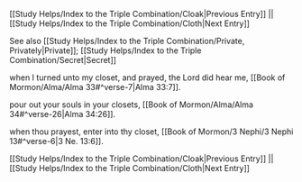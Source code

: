 [[Study Helps/Index to the Triple Combination/Cloak|Previous Entry]]  ||  [[Study Helps/Index to the Triple Combination/Cloth|Next Entry]]

 See also [[Study Helps/Index to the Triple Combination/Private, Privately|Private]]; [[Study Helps/Index to the Triple Combination/Secret|Secret]]

 when I turned unto my closet, and prayed, the Lord did hear me, [[Book of Mormon/Alma/Alma 33#^verse-7|Alma 33:7]].

 pour out your souls in your closets, [[Book of Mormon/Alma/Alma 34#^verse-26|Alma 34:26]].

 when thou prayest, enter into thy closet, [[Book of Mormon/3 Nephi/3 Nephi 13#^verse-6|3 Ne. 13:6]].

[[Study Helps/Index to the Triple Combination/Cloak|Previous Entry]]  ||  [[Study Helps/Index to the Triple Combination/Cloth|Next Entry]]